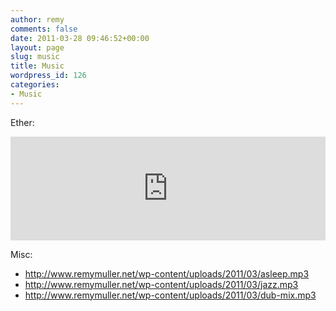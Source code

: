 ```yaml
---
author: remy
comments: false
date: 2011-03-28 09:46:52+00:00
layout: page
slug: music
title: Music
wordpress_id: 126
categories:
- Music
---
```


Ether: 

<iframe width="100%" height="166" scrolling="no" frameborder="no" src="https://w.soundcloud.com/player/?url=http%3A%2F%2Fapi.soundcloud.com%2Ftracks%2F24651728"></iframe>

Misc: 

 * <http://www.remymuller.net/wp-content/uploads/2011/03/asleep.mp3>
 * <http://www.remymuller.net/wp-content/uploads/2011/03/jazz.mp3>
 * <http://www.remymuller.net/wp-content/uploads/2011/03/dub-mix.mp3>
